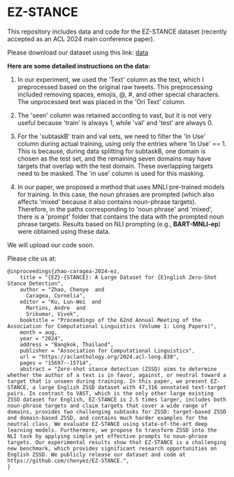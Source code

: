 # EZ-STANCE
This repository includes data and code for the EZ-STANCE dataset (recently accepted as an ACL 2024 main conference paper).

Please download our dataset using this link: [data](https://drive.google.com/file/d/1WxysM2VwjcZkHnCDMe7P9bwA8VW7IU01/view?usp=drive_link)


**Here are some detailed instructions on the data:**

1.  In our experiment, we used the 'Text' column as the text, which I preprocessed based on the original raw tweets. This preprocessing included removing spaces, emojis, @, #, and other special characters. The unprocessed text was placed in the 'Ori Text' column.

2. The 'seen' column was retained according to vast, but it is not very useful because 'train' is always 1, while 'val' and 'test' are always 0.

3. For the 'subtaskB' train and val sets, we need to filter the 'In Use' column during actual training, using only the entries where 'In Use' == 1. This is because, during data splitting for subtaskB, one domain is chosen as the test set, and the remaining seven domains may have targets that overlap with the test domain. These overlapping targets need to be masked. The 'in use' column is used for this masking.

4. In our paper, we proposed a method that uses MNLI pre-trained models for training. In this case, the noun phrases are prompted (which also affects 'mixed' because it also contains noun-phrase targets). Therefore, in the paths corresponding to 'noun phrase' and 'mixed', there is a 'prompt' folder that contains the data with the prompted noun phrase targets. Results based on NLI prompting (e.g., **BART-MNLI-ep**) were obtained using these data.

We will upload our code soon.

Please cite us at:
```
@inproceedings{zhao-caragea-2024-ez,
    title = "{EZ}-{STANCE}: A Large Dataset for {E}nglish Zero-Shot Stance Detection",
    author = "Zhao, Chenye  and
      Caragea, Cornelia",
    editor = "Ku, Lun-Wei  and
      Martins, Andre  and
      Srikumar, Vivek",
    booktitle = "Proceedings of the 62nd Annual Meeting of the Association for Computational Linguistics (Volume 1: Long Papers)",
    month = aug,
    year = "2024",
    address = "Bangkok, Thailand",
    publisher = "Association for Computational Linguistics",
    url = "https://aclanthology.org/2024.acl-long.838",
    pages = "15697--15714",
    abstract = "Zero-shot stance detection (ZSSD) aims to determine whether the author of a text is in favor, against, or neutral toward a target that is unseen during training. In this paper, we present EZ-STANCE, a large English ZSSD dataset with 47,316 annotated text-target pairs. In contrast to VAST, which is the only other large existing ZSSD dataset for English, EZ-STANCE is 2.5 times larger, includes both noun-phrase targets and claim targets that cover a wide range of domains, provides two challenging subtasks for ZSSD: target-based ZSSD and domain-based ZSSD, and contains much harder examples for the neutral class. We evaluate EZ-STANCE using state-of-the-art deep learning models. Furthermore, we propose to transform ZSSD into the NLI task by applying simple yet effective prompts to noun-phrase targets. Our experimental results show that EZ-STANCE is a challenging new benchmark, which provides significant research opportunities on English ZSSD. We publicly release our dataset and code at https://github.com/chenyez/EZ-STANCE.",
}
```
